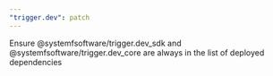 ```yaml
---
"trigger.dev": patch
---
```


Ensure @systemfsoftware/trigger.dev_sdk and @systemfsoftware/trigger.dev_core are always in the list of deployed dependencies
